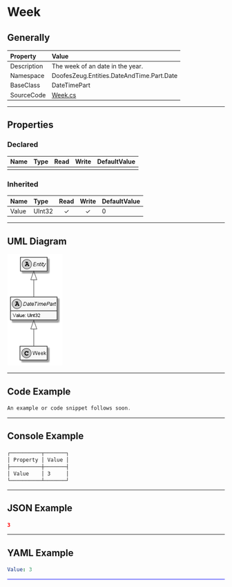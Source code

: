 ﻿# Week

## Generally

|Property|Value|
|:-|:-|
|Description|The week of an date in the year.|
|Namespace|DoofesZeug.Entities.DateAndTime.Part.Date|
|BaseClass|DateTimePart|
|SourceCode|[Week.cs](../../../../DoofesZeug.Library/Src/Entities/DateAndTime/Part/Date/Week.cs)|

---

## Properties

### Declared

|Name|Type|Read|Write|DefaultValue|
|:---|:---|:--:|:---:|:-----------|
|    |    |    |     |            |

### Inherited

|Name|Type|Read|Write|DefaultValue|
|:---|:---|:--:|:---:|:-----------|
|Value|UInt32|&#x2713;|&#x2713;|0|

---

## UML Diagram

![Week.png](./Week.png "Week")

---

## Code Example

```cs
An example or code snippet follows soon.
```

---

## Console Example

```console
┌──────────┬───────┐
│ Property │ Value │
├──────────┼───────┤
│ Value    │ 3     │
└──────────┴───────┘
```

---

## JSON Example

```json
3
```

---

## YAML Example

```yaml
Value: 3
```

<hr style="background: blue;" />
